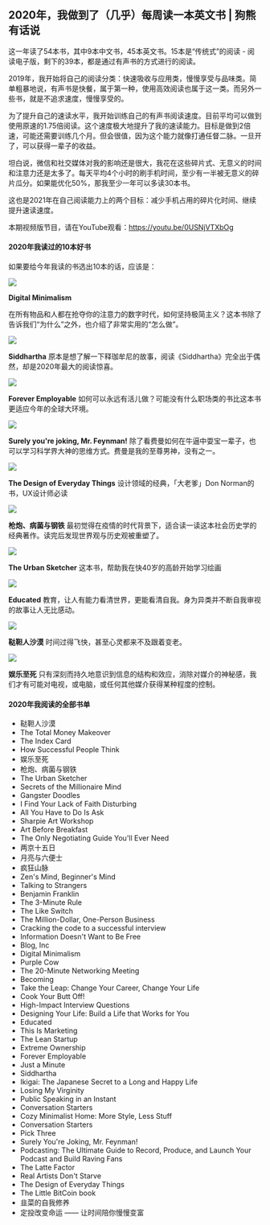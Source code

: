 ## 2020年，我做到了（几乎）每周读一本英文书 | 狗熊有话说

这一年读了54本书，其中9本中文书，45本英文书。15本是“传统式”的阅读 - 阅读电子版，剩下的39本，都是通过有声书的方式进行的阅读。

2019年，我开始将自己的阅读分类：快速吸收与应用类，慢慢享受与品味类。简单粗暴地说，有声书是快餐，属于第一种，使用高效阅读也属于这一类。而另外一些书，就是不追求速度，慢慢享受的。

为了提升自己的速读水平，我开始训练自己的有声书阅读速度。目前平均可以做到使用原速的1.75倍阅读。这个速度极大地提升了我的速读能力。目标是做到2倍速，可能还需要训练几个月。但会很值，因为这个能力就像打通任督二脉。一旦开了，可以获得一辈子的收益。

坦白说，微信和社交媒体对我的影响还是很大，我花在这些碎片式、无意义的时间和注意力还是太多了。每天平均4个小时的刷手机时间，至少有一半被无意义的碎片瓜分。如果能优化50%，那我至少一年可以多读30本书。

这也是2021年在自己阅读能力上的两个目标：减少手机占用的碎片化时间、继续提升速读速度。

本期视频版节目，请在YouTube观看：https://youtu.be/0USNjVTXbOg

#### 2020年我读过的10本好书

如果要给今年我读的书选出10本的话，应该是：

![](https://i.imgur.com/OuBOZ2v.jpg)

**Digital Minimalism**

在所有物品和人都在抢夺你的注意力的数字时代，如何坚持极简主义？这本书除了告诉我们“为什么”之外，也介绍了非常实用的“怎么做”。

![](https://i.imgur.com/C8GToZ0.jpg)

**Siddhartha**
原本是想了解一下释珈牟尼的故事，阅读《Siddhartha》完全出于偶然，却是2020年最大的阅读惊喜。

![](https://i.imgur.com/1vHgFu9.jpg)

**Forever Employable**
如何可以永远有活儿做？可能没有什么职场类的书比这本书更适应今年的全球大环境。

![](https://i.imgur.com/k2S7ons.jpg)

**Surely you're joking, Mr. Feynman!**
除了看费曼如何在牛逼中耍宝一辈子，也可以学习科学界大神的思维方式。费曼是我的至尊男神，没有之一。

![](https://i.imgur.com/7lb64fa.jpg)

**The Design of Everyday Things**
设计领域的经典，「大老爹」Don Norman的书，UX设计师必读

![](https://i.imgur.com/CwYgLS4.jpg)

**枪炮、病菌与钢铁**
最初觉得在疫情的时代背景下，适合读一读这本社会历史学的经典著作。读完后发现世界观与历史观被重塑了。

![](https://i.imgur.com/CtsY4Hc.jpg)

**The Urban Sketcher**
这本书，帮助我在快40岁的高龄开始学习绘画

![](https://i.imgur.com/BghlBux.jpg)

**Educated**
教育，让人有能力看清世界，更能看清自我。身为异类并不断自我审视的故事让人无比感动。

![](https://i.imgur.com/8F6i9tN.jpg)

**鞑靼人沙漠**
时间过得飞快，甚至心灵都来不及跟着变老。

![](https://i.imgur.com/pFuwS5m.jpg)

**娱乐至死**
只有深刻而持久地意识到信息的结构和效应，消除对媒介的神秘感，我们才有可能对电视，或电脑，或任何其他媒介获得某种程度的控制。

#### 2020年我阅读的全部书单

* 鞑靼人沙漠
* The Total Money Makeover
* The Index Card
* How Successful People Think
* 娱乐至死
* 枪炮、病菌与钢铁
* The Urban Sketcher
* Secrets of the Millionaire Mind
* Gangster Doodles
* I Find Your Lack of Faith Disturbing
* All You Have to Do Is Ask
* Sharpie Art Workshop
* Art Before Breakfast
* The Only Negotiating Guide You'll Ever Need
* 两京十五日
* 月亮与六便士
* 疯狂山脉
* Zen's Mind, Beginner's Mind
* Talking to Strangers
* Benjamin Franklin
* The 3-Minute Rule
* The Like Switch
* The Million-Dollar, One-Person Business
* Cracking the code to a successful interview
* Information Doesn't Want to Be Free
* Blog, Inc
* Digital Minimalism
* Purple Cow
* The 20-Minute Networking Meeting
* Becoming
* Take the Leap: Change Your Career, Change Your Life
* Cook Your Butt Off!
* High-Impact Interview Questions
* Designing Your Life: Build a Life that Works for You
* Educated 
* This Is Marketing
* The Lean Startup
* Extreme Ownership
* Forever Employable
* Just a Minute
* Siddhartha
* Ikigai: The Japanese Secret to a Long and Happy Life
* Losing My Virginity
* Public Speaking in an Instant
* Conversation Starters
* Cozy Minimalist Home: More Style, Less Stuff
* Conversation Starters
* Pick Three
* Surely You're Joking, Mr. Feynman!
* Podcasting: The Ultimate Guide to Record, Produce, and Launch Your Podcast and Build Raving Fans
* The Latte Factor
* Real Artists Don't Starve
* The Design of Everyday Things
* The Little BitCoin book
* 韭菜的自我修养
* 定投改变命运 —— 让时间陪你慢慢变富